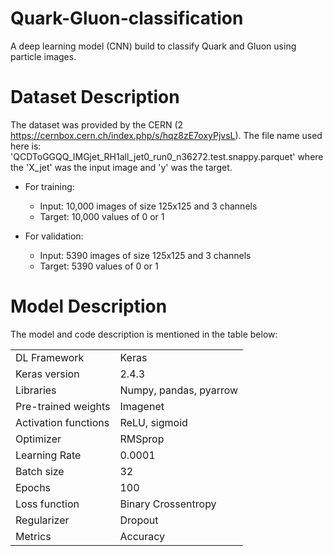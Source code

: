 # Quark-Gluon-classification
A deep learning model (CNN) build to classify Quark and Gluon using particle images.

# Dataset Description
The dataset was provided by the CERN (2 https://cernbox.cern.ch/index.php/s/hqz8zE7oxyPjvsL). The file name used here is: 'QCDToGGQQ_IMGjet_RH1all_jet0_run0_n36272.test.snappy.parquet' where the 'X_jet' was the input image and 'y' was the target.

- For training:
    - Input: 10,000 images of size 125x125 and 3 channels
    - Target: 10,000 values of 0 or 1

- For validation:
    - Input: 5390 images of size 125x125 and 3 channels
    - Target: 5390 values of 0 or 1

# Model Description
The model and code description is mentioned in the table below:
<table>
    <tr>
        <td>DL Framework</td>
        <td>Keras</td>
    </tr>
        <tr>
        <td>Keras version</td>
        <td>2.4.3</td>
    </tr>    
    <tr>
        <td>Libraries</td>
        <td>Numpy, pandas, pyarrow</td>
    </tr>    
    <tr>
        <td>Pre-trained weights</td>
        <td>Imagenet</td>
    </tr>    
    <tr>
        <td>Activation functions</td>
        <td>ReLU, sigmoid</td>
    </tr>    
    <tr>
        <td>Optimizer</td>
        <td>RMSprop</td>
    </tr>    
    <tr>
        <td>Learning Rate</td>
        <td>0.0001</td>
    </tr>    
    <tr>
        <td>Batch size</td>
        <td>32</td>
    </tr>    
    <tr>
        <td>Epochs</td>
        <td>100</td>
    </tr>    
    <tr>
        <td>Loss function</td>
        <td>Binary Crossentropy</td>
    </tr>  
  <tr>
        <td>Regularizer</td>
        <td>Dropout</td>
    </tr>
    <tr>
        <td>Metrics</td>
        <td>Accuracy</td>
    </tr>    
      
</table>
